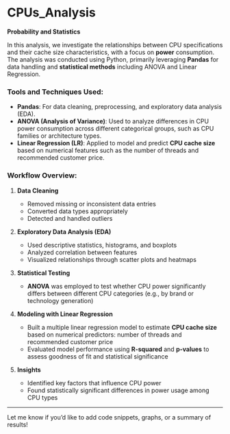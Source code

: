 # CPUs_Analysis  
**Probability and Statistics**

In this analysis, we investigate the relationships between CPU specifications and their cache size characteristics, with a focus on **power** consumption. The analysis was conducted using Python, primarily leveraging **Pandas** for data handling and **statistical methods** including ANOVA and Linear Regression.

### Tools and Techniques Used:
- **Pandas**: For data cleaning, preprocessing, and exploratory data analysis (EDA).
- **ANOVA (Analysis of Variance)**: Used to analyze differences in CPU power consumption across different categorical groups, such as CPU families or architecture types.
- **Linear Regression (LR)**: Applied to model and predict **CPU cache size** based on numerical features such as the number of threads and recommended customer price.

### Workflow Overview:
1. **Data Cleaning**  
   - Removed missing or inconsistent data entries  
   - Converted data types appropriately  
   - Detected and handled outliers

2. **Exploratory Data Analysis (EDA)**  
   - Used descriptive statistics, histograms, and boxplots  
   - Analyzed correlation between features  
   - Visualized relationships through scatter plots and heatmaps

3. **Statistical Testing**  
   - **ANOVA** was employed to test whether CPU power significantly differs between different CPU categories (e.g., by brand or technology generation)

4. **Modeling with Linear Regression**  
   - Built a multiple linear regression model to estimate **CPU cache size** based on numerical predictors: number of threads and recommended customer price  
   - Evaluated model performance using **R-squared** and **p-values** to assess goodness of fit and statistical significance

5. **Insights**  
   - Identified key factors that influence CPU power  
   - Found statistically significant differences in power usage among CPU types

---

Let me know if you’d like to add code snippets, graphs, or a summary of results!
